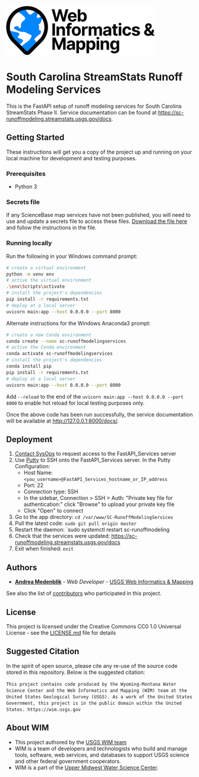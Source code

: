 ![WiM](wim.png)

# South Carolina StreamStats Runoff Modeling Services

This is the FastAPI setup of runoff modeling services for South Carolina StreamStats Phase II. Service documentation can be found at https://sc-runoffmodeling.streamstats.usgs.gov/docs.

## Getting Started

These instructions will get you a copy of the project up and running on your local machine for development and testing purposes.

### Prerequisites

- Python 3

### Secrets file

If any ScienceBase map services have not been published, you will need to use and update a secrets file to access these files. [Download the file here](https://doimspp.sharepoint.com/:u:/r/sites/GS-UMidWIM/Shared%20Documents/Projects/Streamstats%20Ecosystem/South%20Carolina%20Customizations/secrets.py?csf=1&web=1&e=N5bf8W) and follow the instructions in the file. 

### Running locally

Run the following in your Windows command prompt:

```bash
# create a virtual environment
python -m venv env
# active the virtual environment
.\env\Scripts\activate
# install the project's dependencies
pip install -r requirements.txt
# deploy at a local server
uvicorn main:app --host 0.0.0.0 --port 8000
```

Alternate instructions for the Windows Anaconda3 prompt:

```bash
# create a new Conda environment
conda create --name sc-runoffmodelingservices
# active the Conda environment
conda activate sc-runoffmodelingservices
# install the project's dependencies
conda install pip
pip install -r requirements.txt
# deploy at a local server
uvicorn main:app --host 0.0.0.0 --port 8000
```

Add `--reload` to the end of the `uvicorn main:app --host 0.0.0.0 --port 8000` to enable hot reload for local testing purposes only.

Once the above code has been run successfully, the service documentation will be available at http://127.0.0.1:8000/docs/.

## Deployment

1. [Contact SysOps](https://github.com/USGS-WiM/wim-infrastructure/issues/new) to request access to the FastAPI_Services server
2. Use [Putty](https://www.putty.org/) to SSH onto the FastAPI_Services server. In the Putty Configuration:
     - Host Name: `<you_username>@FastAPI_Services_hostname_or_IP_address`
     - Port: 22
     - Connection type: SSH
     - In the sidebar, Connection > SSH > Auth: "Private key file for authentication:" click "Browse" to upload your private key file
     - Click "Open" to connect
 3. Go to the app directory: `cd /var/www/SC-RunoffModelingServices`
 4. Pull the latest code: `sudo git pull origin master`
 5. Restart the daemon: `sudo systemctl restart sc-runoffmodeling
 6. Check that the services were updated: https://sc-runoffmodeling.streamstats.usgs.gov/docs
 7. Exit when finished: `exit`

## Authors

- **[Andrea Medenblik](https://github.com/amedenblik)**  - *Web Developer* - [USGS Web Informatics & Mapping](https://wim.usgs.gov/)

See also the list of [contributors](../../graphs/contributors) who participated in this project.

## License

This project is licensed under the Creative Commons CC0 1.0 Universal License - see the [LICENSE.md](LICENSE.md) file for details

## Suggested Citation

In the spirit of open source, please cite any re-use of the source code stored in this repository. Below is the suggested citation:

`This project contains code produced by the Wyoming-Montana Water Science Center and the Web Informatics and Mapping (WIM) team at the United States Geological Survey (USGS). As a work of the United States Government, this project is in the public domain within the United States. https://wim.usgs.gov`

## About WIM

- This project authored by the [USGS WIM team](https://wim.usgs.gov)
- WIM is a team of developers and technologists who build and manage tools, software, web services, and databases to support USGS science and other federal government cooperators.
- WIM is a part of the [Upper Midwest Water Science Center](https://www.usgs.gov/centers/upper-midwest-water-science-center).
